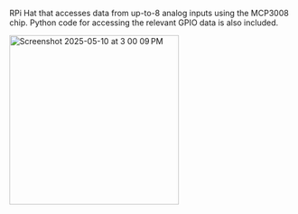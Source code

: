 RPi Hat that accesses data from up-to-8 analog inputs using the MCP3008 chip. Python code for accessing the relevant GPIO data is also included.

<img width="300" alt="Screenshot 2025-05-10 at 3 00 09 PM" src="https://github.com/user-attachments/assets/5d4cae71-3691-4d54-b846-189808db24e6" />
